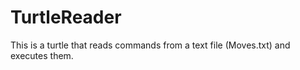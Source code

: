 # TurtleReader
This is a turtle that reads commands from a text file (Moves.txt) and executes them.
